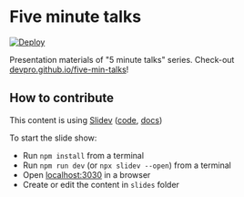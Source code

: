 # Five minute talks

[![Deploy](https://github.com/devpro/five-min-talks/actions/workflows/deploy.yaml/badge.svg?branch=main)](https://github.com/devpro/five-min-talks/actions/workflows/deploy.yaml)

Presentation materials of "5 minute talks" series. Check-out [devpro.github.io/five-min-talks](https://devpro.github.io/five-min-talks/)!

## How to contribute

This content is using [Slidev](https://sli.dev/) ([code](https://github.com/slidevjs/slidev), [docs](https://sli.dev/guide/why.html))

To start the slide show:

- Run `npm install` from a terminal
- Run `npm run dev` (or `npx slidev --open`) from a terminal
- Open [localhost:3030](http://localhost:3030) in a browser
- Create or edit the content in `slides` folder
